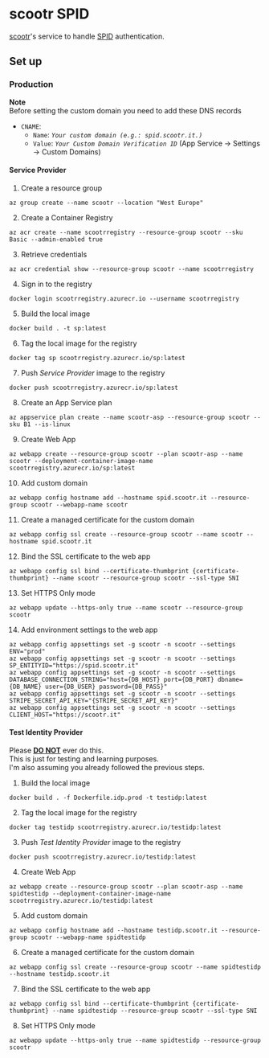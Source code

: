 # scootr SPID

[scootr](https://github.com/alex-sandri/scootr)'s service to handle [SPID](https://www.spid.gov.it/) authentication.

## Set up

### Production

**Note**\
Before setting the custom domain you need to add these DNS records
- `CNAME`:
  - `Name`: *`Your custom domain (e.g.: spid.scootr.it.)`*
  - `Value`: *`Your Custom Domain Verification ID`* (App Service -> Settings -> Custom Domains)

#### Service Provider

1. Create a resource group
```
az group create --name scootr --location "West Europe"
```

2. Create a Container Registry
```
az acr create --name scootrregistry --resource-group scootr --sku Basic --admin-enabled true
```

3. Retrieve credentials
```
az acr credential show --resource-group scootr --name scootrregistry
```

4. Sign in to the registry
```
docker login scootrregistry.azurecr.io --username scootrregistry
```

5. Build the local image
```
docker build . -t sp:latest
```

6. Tag the local image for the registry
```
docker tag sp scootrregistry.azurecr.io/sp:latest
```

7. Push *Service Provider* image to the registry
```
docker push scootrregistry.azurecr.io/sp:latest
```

8. Create an App Service plan
```
az appservice plan create --name scootr-asp --resource-group scootr --sku B1 --is-linux
```

9. Create Web App
```
az webapp create --resource-group scootr --plan scootr-asp --name scootr --deployment-container-image-name scootrregistry.azurecr.io/sp:latest
```

10. Add custom domain
```
az webapp config hostname add --hostname spid.scootr.it --resource-group scootr --webapp-name scootr
```

11. Create a managed certificate for the custom domain
```
az webapp config ssl create --resource-group scootr --name scootr --hostname spid.scootr.it
```

12. Bind the SSL certificate to the web app
```
az webapp config ssl bind --certificate-thumbprint {certificate-thumbprint} --name scootr --resource-group scootr --ssl-type SNI
```

13. Set HTTPS Only mode
```
az webapp update --https-only true --name scootr --resource-group scootr
```

14. Add environment settings to the web app
```
az webapp config appsettings set -g scootr -n scootr --settings ENV="prod"
az webapp config appsettings set -g scootr -n scootr --settings SP_ENTITYID="https://spid.scootr.it"
az webapp config appsettings set -g scootr -n scootr --settings DATABASE_CONNECTION_STRING="host={DB_HOST} port={DB_PORT} dbname={DB_NAME} user={DB_USER} password={DB_PASS}"
az webapp config appsettings set -g scootr -n scootr --settings STRIPE_SECRET_API_KEY="{STRIPE_SECRET_API_KEY}"
az webapp config appsettings set -g scootr -n scootr --settings CLIENT_HOST="https://scootr.it"
```

#### Test Identity Provider

Please <u>**DO NOT**</u> ever do this.\
This is just for testing and learning purposes.\
I'm also assuming you already followed the previous steps.

1. Build the local image
```
docker build . -f Dockerfile.idp.prod -t testidp:latest
```

2. Tag the local image for the registry
```
docker tag testidp scootrregistry.azurecr.io/testidp:latest
```

3. Push *Test Identity Provider* image to the registry
```
docker push scootrregistry.azurecr.io/testidp:latest
```

4. Create Web App
```
az webapp create --resource-group scootr --plan scootr-asp --name spidtestidp --deployment-container-image-name scootrregistry.azurecr.io/testidp:latest
```

5. Add custom domain
```
az webapp config hostname add --hostname testidp.scootr.it --resource-group scootr --webapp-name spidtestidp
```

6. Create a managed certificate for the custom domain
```
az webapp config ssl create --resource-group scootr --name spidtestidp --hostname testidp.scootr.it
```

7. Bind the SSL certificate to the web app
```
az webapp config ssl bind --certificate-thumbprint {certificate-thumbprint} --name spidtestidp --resource-group scootr --ssl-type SNI
```

8. Set HTTPS Only mode
```
az webapp update --https-only true --name spidtestidp --resource-group scootr
```
